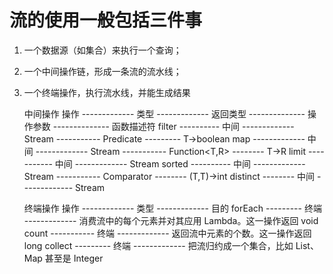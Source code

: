     
# 流的使用一般包括三件事
    
1. 一个数据源（如集合）来执行一个查询；
2. 一个中间操作链，形成一条流的流水线；
3. 一个终端操作，执行流水线，并能生成结果
    
    
    中间操作
    操作 ------------- 类型 ------------- 返回类型 -------------- 操作参数 -------------- 函数描述符
    filter ---------- 中间 ------------- Stream<T> ----------- Predicate<T> --------- T->boolean
    map ------------- 中间 ------------- Stream<R> ----------- Function<T,R> -------- T->R
    limit ----------- 中间 ------------- Stream<T>
    sorted ---------- 中间 ------------- Stream<T> ----------- Comparator<T> -------- (T,T)->int
    distinct -------- 中间 ------------- Stream<T>
    
    终端操作
    操作 ------------- 类型 ------------- 目的
    forEach --------- 终端 ------------- 消费流中的每个元素并对其应用 Lambda。这一操作返回 void
    count ----------- 终端 ------------- 返回流中元素的个数。这一操作返回 long
    collect --------- 终端 ------------- 把流归约成一个集合，比如 List、 Map 甚至是 Integer
    
    
    
    
    
    
    
    
    